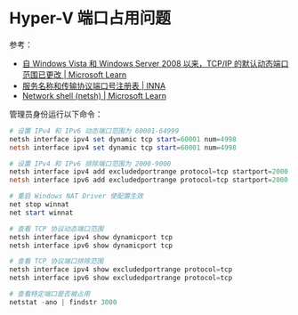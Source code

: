 # Hyper-V 端口占用问题

<!--truncate-->

参考：

- [自 Windows Vista 和 Windows Server 2008 以来，TCP/IP 的默认动态端口范围已更改 | Microsoft Learn](https://learn.microsoft.com/zh-cn/troubleshoot/windows-server/networking/default-dynamic-port-range-tcpip-chang)
- [服务名称和传输协议端口号注册表 | INNA](https://www.iana.org/assignments/service-names-port-numbers/service-names-port-numbers.xhtml)
- [Network shell (netsh) | Microsoft Learn](https://learn.microsoft.com/zh-cn/windows-server/networking/technologies/netsh/netsh)

管理员身份运行以下命令：

```powershell
# 设置 IPv4 和 IPv6 动态端口范围为 60001-64999
netsh interface ipv4 set dynamic tcp start=60001 num=4998
netsh interface ipv4 set dynamic tcp start=60001 num=4998

# 设置 IPv4 和 IPv6 排除端口范围为 2000-9000
netsh interface ipv4 add excludedportrange protocol=tcp startport=2000 numberofports=7000
netsh interface ipv6 add excludedportrange protocol=tcp startport=2000 numberofports=7000

# 重启 Windows NAT Driver 使配置生效
net stop winnat
net start winnat

# 查看 TCP 协议动态端口范围
netsh interface ipv4 show dynamicport tcp
netsh interface ipv6 show dynamicport tcp

# 查看 TCP 协议端口排除范围
netsh interface ipv4 show excludedportrange protocol=tcp
netsh interface ipv6 show excludedportrange protocol=tcp

# 查看特定端口是否被占用
netstat -ano | findstr 3000
```
